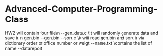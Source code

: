 # Advanced-Computer-Programming-Class

HW2 will contain four file\n
--gen_data.c \\It will randomly generate data and save it in gen.bin 
--gen.bin
--sort.c     \\It will read gen.bin and sort it via dictionary order or office number or weigt
--name.txt   \\contains the list of name
--datareport
